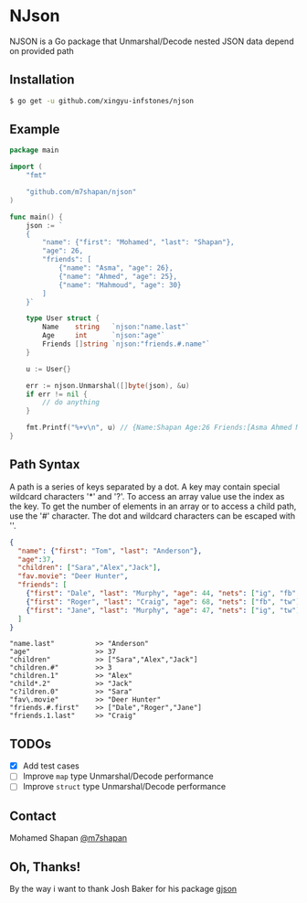 # NJson
NJSON is a Go package that Unmarshal/Decode nested JSON data depend on provided path

## Installation
```bash
$ go get -u github.com/xingyu-infstones/njson
```

## Example

```go
package main

import (
	"fmt"

	"github.com/m7shapan/njson"
)

func main() {
    json := `
	{
        "name": {"first": "Mohamed", "last": "Shapan"},
        "age": 26,
        "friends": [
            {"name": "Asma", "age": 26},
            {"name": "Ahmed", "age": 25},
            {"name": "Mahmoud", "age": 30}
        ]
	}`

	type User struct {
		Name    string   `njson:"name.last"`
		Age     int      `njson:"age"`
		Friends []string `njson:"friends.#.name"`
	}

	u := User{}

	err := njson.Unmarshal([]byte(json), &u)
	if err != nil {
		// do anything
	}

	fmt.Printf("%+v\n", u) // {Name:Shapan Age:26 Friends:[Asma Ahmed Mahmoud]}
}
```

## Path Syntax
A path is a series of keys separated by a dot. A key may contain special wildcard characters '*' and '?'. To access an array value use the index as the key. To get the number of elements in an array or to access a child path, use the '#' character. The dot and wildcard characters can be escaped with '\'.
```json
{
  "name": {"first": "Tom", "last": "Anderson"},
  "age":37,
  "children": ["Sara","Alex","Jack"],
  "fav.movie": "Deer Hunter",
  "friends": [
    {"first": "Dale", "last": "Murphy", "age": 44, "nets": ["ig", "fb", "tw"]},
    {"first": "Roger", "last": "Craig", "age": 68, "nets": ["fb", "tw"]},
    {"first": "Jane", "last": "Murphy", "age": 47, "nets": ["ig", "tw"]}
  ]
}
```

```
"name.last"          >> "Anderson"
"age"                >> 37
"children"           >> ["Sara","Alex","Jack"]
"children.#"         >> 3
"children.1"         >> "Alex"
"child*.2"           >> "Jack"
"c?ildren.0"         >> "Sara"
"fav\.movie"         >> "Deer Hunter"
"friends.#.first"    >> ["Dale","Roger","Jane"]
"friends.1.last"     >> "Craig"
```

## TODOs
- [x] Add test cases 
- [ ] Improve `map` type Unmarshal/Decode performance
- [ ] Improve `struct` type Unmarshal/Decode performance

## Contact
Mohamed Shapan [@m7shapan](https://twitter.com/M7Shapan)

## Oh, Thanks!
By the way i want to thank Josh Baker for his package [gjson](https://github.com/tidwall/gjson)
